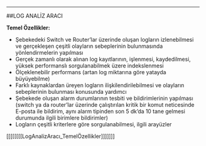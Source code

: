 - - -
##LOG ANALİZ ARACI


**Temel Özellikler:**  

- Şebekedeki Switch ve Router’lar üzerinde oluşan logların izlenebilmesi ve gerçekleşen çeşitli olayların sebeplerinin bulunmasında yönlendirmelerin yapılması
- Gerçek zamanlı olarak alınan log kayıtlarının, işlenmesi, kaydedilmesi, yüksek performanslı sorgulanabilmek üzere indekslenmesi
- Ölçeklenebilir performans (artan log miktarına göre yatayda büyüyebilme)
- Farklı kaynaklardan üreyen logların ilişkilendirilebilmesi ve olayların sebeplerinin bulunması konusunda yardımcı
- Şebekede oluşan alarm durumlarının tesbiti ve bildirimlerinin yapılması (switch ya da router’lar üzerinde çalıştırılan kritik bir komut neticesinde E-posta ile bildirim, aynı alarm tipinden son 5 dk’da 10 tane gelmesi durumunda ilgili birimlere bildirimler)
- Logların çeşitli kriterlere göre sorgulanabilmesi, ilgili arayüzler


[[[[[[[[LogAnalizAracı_TemelÖzellikler]]]]]]]